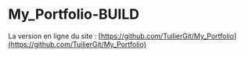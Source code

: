 # My_Portfolio-BUILD
La version en ligne du site : [https://github.com/TuilierGit/My_Portfolio](https://github.com/TuilierGit/My_Portfolio)
